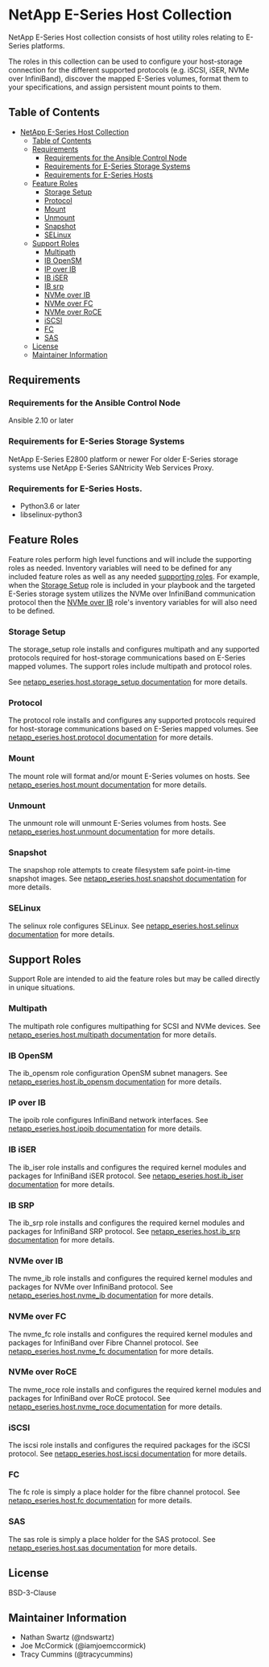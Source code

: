 <a name="netapp-e-series-host-collection"></a>
# NetApp E-Series Host Collection

NetApp E-Series Host collection consists of host utility roles relating to E-Series platforms.

The roles in this collection can be used to configure your host-storage connection for the different supported 
protocols (e.g. iSCSI, iSER, NVMe over InfiniBand), discover the mapped E-Series volumes, format them to your 
specifications, and assign persistent mount points to them.

<a name="table-of-contents"></a>
## Table of Contents

- [NetApp E-Series Host Collection](#netapp-e-series-host-collection)
  - [Table of Contents](#table-of-contents)
  - [Requirements](#requirements)
    - [Requirements for the Ansible Control Node](#requirements-for-the-ansible-control-node)
    - [Requirements for E-Series Storage Systems](#requirements-for-eseries-storage-systems)
    - [Requirements for E-Series Hosts](#requirements-for-e-series-hosts)
  - [Feature Roles](#feature-roles)
    - [Storage Setup](#storage-setup)
    - [Protocol](#protocol)
    - [Mount](#mount)
    - [Unmount](#unmount)
    - [Snapshot](#snapshot)
    - [SELinux](#selinux)
  - [Support Roles](#support-roles)
    - [Multipath](#multipath)
    - [IB OpenSM](#ib-opensm)
    - [IP over IB](#ip-over-ib)
    - [IB iSER](#ib-iser)
    - [IB srp](#ib-srp)
    - [NVMe over IB](#nvme-over-ib)
    - [NVMe over FC](#nvme-over-fc)
    - [NVMe over RoCE](#nvme-over-roce)
    - [iSCSI](#iscsi)
    - [FC](#fc)
    - [SAS](#sas)
  - [License](#license)
  - [Maintainer Information](#maintainer-information)

<a name="requirements"></a>
## Requirements

<a name="requirements-for-the-ansible-control-node"></a>
### Requirements for the Ansible Control Node

Ansible 2.10 or later

<a name="requirements-for-eseries-storage-systems"></a>
### Requirements for E-Series Storage Systems

NetApp E-Series E2800 platform or newer
For older E-Series storage systems use NetApp E-Series SANtricity Web Services Proxy.

<a name="requirements-for-e-series-hosts"></a>
### Requirements for E-Series Hosts.

- Python3.6 or later
- libselinux-python3

<a name="feature-roles"></a>
## Feature Roles

Feature roles perform high level functions and will include the supporting roles as needed. Inventory variables will 
need to be defined for any included feature roles as well as any needed [supporting roles](#support-roles). For 
example, when the [Storage Setup](roles/storage_setup/README.md) role is included in your playbook and the targeted 
E-Series storage system utilizes the NVMe over InfiniBand communication protocol then the 
[NVMe over IB](roles/nvme_ib/README.md) role's inventory variables for will also need to be defined.

<a name="storage-setup"></a>
### Storage Setup

The storage_setup role installs and configures multipath and any supported protocols required for host-storage 
communications based on E-Series mapped volumes. The support roles include multipath and protocol roles.

See [netapp_eseries.host.storage_setup documentation](roles/storage_setup/README.md) for more details.

<a name="protocol"></a>
### Protocol

The protocol role installs and configures any supported protocols required for host-storage communications based 
on E-Series mapped volumes. See [netapp_eseries.host.protocol documentation](roles/protocol/README.md) for more 
details.

<a name="mount"></a>
### Mount

The mount role will format and/or mount E-Series volumes on hosts. See
[netapp_eseries.host.mount documentation](roles/mount/README.md) for more details.

<a name="unmount"></a>
### Unmount

The unmount role will unmount E-Series volumes from hosts. See
[netapp_eseries.host.unmount documentation](roles/unmount/README.md) for more details.

<a name="snapshot"></a>
### Snapshot

The snapshop role attempts to create filesystem safe point-in-time snapshot images. See 
[netapp_eseries.host.snapshot documentation](roles/snapshot/README.md) for more details.

<a name="selinux"></a>
### SELinux

The selinux role configures SELinux. See [netapp_eseries.host.selinux documentation](roles/selinux/README.md) for more 
details.

<a name="support-roles"></a>
## Support Roles

Support Role are intended to aid the feature roles but may be called directly in unique situations.

<a name="multipath"></a>
### Multipath

The multipath role configures multipathing for SCSI and NVMe devices. See 
[netapp_eseries.host.multipath documentation](roles/multipath/README.md) for more details.

<a name="ib-opensm"></a>
### IB OpenSM

The ib_opensm role configuration OpenSM subnet managers. See 
[netapp_eseries.host.ib_opensm documentation](roles/ib_opensm/README.md) for more details.

<a name="ip-over-ib"></a>
### IP over IB

The ipoib role configures InfiniBand network interfaces. See 
[netapp_eseries.host.ipoib documentation](roles/ipoib/README.md) for more details.

<a name="ib-iser"></a>
### IB iSER

The ib_iser role installs and configures the required kernel modules and packages for InfiniBand iSER protocol. See 
[netapp_eseries.host.ib_iser documentation](roles/ib_iser/README.md) for more details.

<a name="ib-srp"></a>
### IB SRP

The ib_srp role installs and configures the required kernel modules and packages for InfiniBand SRP protocol. See 
[netapp_eseries.host.ib_srp documentation](roles/ib_srp/README.md) for more details.

<a name="nvme-over-ib"></a>
### NVMe over IB

The nvme_ib role installs and configures the required kernel modules and packages for NVMe over InfiniBand protocol. 
See [netapp_eseries.host.nvme_ib documentation](roles/nvme_ib/README.md) for more details.

<a name="#nvme-over-fc"></a>
### NVMe over FC

The nvme_fc role installs and configures the required kernel modules and packages for InfiniBand over Fibre Channel 
protocol. See [netapp_eseries.host.nvme_fc documentation](roles/nvme_fc/README.md) for more details.

<a name="nvme-over-roce"></a>
### NVMe over RoCE

The nvme_roce role installs and configures the required kernel modules and packages for InfiniBand over RoCE protocol. 
See [netapp_eseries.host.nvme_roce documentation](roles/nvme_roce/README.md) for more details.

<a name="iscsi"></a>
### iSCSI

The iscsi role installs and configures the required packages for the iSCSI protocol. See 
[netapp_eseries.host.iscsi documentation](roles/iscsi/README.md) for more details.

<a name="fc"></a>
### FC

The fc role is simply a place holder for the fibre channel protocol. See 
[netapp_eseries.host.fc documentation](roles/fc/README.md) for more details.

<a name="sas"></a>
### SAS

The sas role is simply a place holder for the SAS protocol. See 
[netapp_eseries.host.sas documentation](roles/sas/README.md) for more details.

<a name="license"></a>
## License

BSD-3-Clause

<a name="maintainer-information"></a>
## Maintainer Information

- Nathan Swartz (@ndswartz)
- Joe McCormick (@iamjoemccormick)
- Tracy Cummins (@tracycummins)
